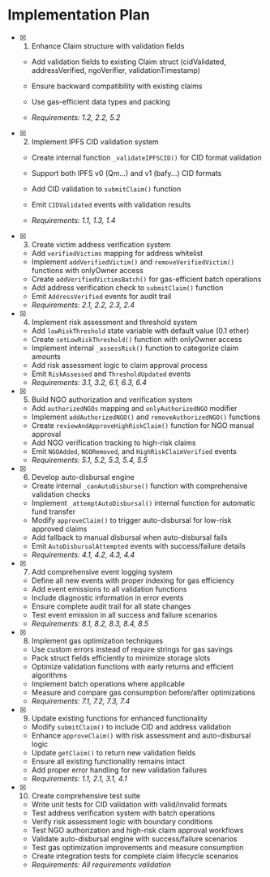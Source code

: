 # Implementation Plan

- [x] 1. Enhance Claim structure with validation fields



  - Add validation fields to existing Claim struct (cidValidated, addressVerified, ngoVerifier, validationTimestamp)
  - Ensure backward compatibility with existing claims
  - Use gas-efficient data types and packing



  - _Requirements: 1.2, 2.2, 5.2_

- [x] 2. Implement IPFS CID validation system






  - Create internal function `_validateIPFSCID()` for CID format validation



  - Support both IPFS v0 (Qm...) and v1 (bafy...) CID formats
  - Add CID validation to `submitClaim()` function
  - Emit `CIDValidated` events with validation results
  - _Requirements: 1.1, 1.3, 1.4_

- [x] 3. Create victim address verification system


  - Add `verifiedVictims` mapping for address whitelist
  - Implement `addVerifiedVictim()` and `removeVerifiedVictim()` functions with onlyOwner access
  - Create `addVerifiedVictimsBatch()` for gas-efficient batch operations
  - Add address verification check to `submitClaim()` function
  - Emit `AddressVerified` events for audit trail
  - _Requirements: 2.1, 2.2, 2.3, 2.4_

- [x] 4. Implement risk assessment and threshold system




  - Add `lowRiskThreshold` state variable with default value (0.1 ether)
  - Create `setLowRiskThreshold()` function with onlyOwner access
  - Implement internal `_assessRisk()` function to categorize claim amounts
  - Add risk assessment logic to claim approval process
  - Emit `RiskAssessed` and `ThresholdUpdated` events
  - _Requirements: 3.1, 3.2, 6.1, 6.3, 6.4_

- [x] 5. Build NGO authorization and verification system




  - Add `authorizedNGOs` mapping and `onlyAuthorizedNGO` modifier
  - Implement `addAuthorizedNGO()` and `removeAuthorizedNGO()` functions
  - Create `reviewAndApproveHighRiskClaim()` function for NGO manual approval
  - Add NGO verification tracking to high-risk claims
  - Emit `NGOAdded`, `NGORemoved`, and `HighRiskClaimVerified` events
  - _Requirements: 5.1, 5.2, 5.3, 5.4, 5.5_

- [x] 6. Develop auto-disbursal engine





  - Create internal `_canAutoDisburse()` function with comprehensive validation checks
  - Implement `_attemptAutoDisbursal()` internal function for automatic fund transfer
  - Modify `approveClaim()` to trigger auto-disbursal for low-risk approved claims
  - Add fallback to manual disbursal when auto-disbursal fails
  - Emit `AutoDisbursalAttempted` events with success/failure details
  - _Requirements: 4.1, 4.2, 4.3, 4.4_

- [x] 7. Add comprehensive event logging system





  - Define all new events with proper indexing for gas efficiency
  - Add event emissions to all validation functions
  - Include diagnostic information in error events
  - Ensure complete audit trail for all state changes
  - Test event emission in all success and failure scenarios
  - _Requirements: 8.1, 8.2, 8.3, 8.4, 8.5_

- [x] 8. Implement gas optimization techniques





  - Use custom errors instead of require strings for gas savings
  - Pack struct fields efficiently to minimize storage slots
  - Optimize validation functions with early returns and efficient algorithms
  - Implement batch operations where applicable
  - Measure and compare gas consumption before/after optimizations
  - _Requirements: 7.1, 7.2, 7.3, 7.4_

- [x] 9. Update existing functions for enhanced functionality





  - Modify `submitClaim()` to include CID and address validation
  - Enhance `approveClaim()` with risk assessment and auto-disbursal logic
  - Update `getClaim()` to return new validation fields
  - Ensure all existing functionality remains intact
  - Add proper error handling for new validation failures
  - _Requirements: 1.1, 2.1, 3.1, 4.1_

- [x] 10. Create comprehensive test suite








  - Write unit tests for CID validation with valid/invalid formats
  - Test address verification system with batch operations
  - Verify risk assessment logic with boundary conditions
  - Test NGO authorization and high-risk claim approval workflows
  - Validate auto-disbursal engine with success/failure scenarios
  - Test gas optimization improvements and measure consumption
  - Create integration tests for complete claim lifecycle scenarios
  - _Requirements: All requirements validation_